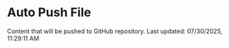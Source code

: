 # Auto Push File

Content that will be pushed to GitHub repository.
Last updated: 07/30/2025, 11:29:11 AM